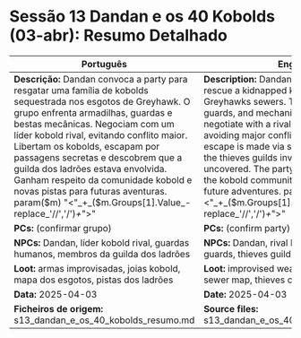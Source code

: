 # Sessão 13  Dandan e os 40 Kobolds (03-abr): Resumo Detalhado

| Português | English |
|-----------|---------|
| **Descrição:** Dandan convoca a party para resgatar uma família de kobolds sequestrada nos esgotos de Greyhawk. O grupo enfrenta armadilhas, guardas e bestas mecânicas. Negociam com um líder kobold rival, evitando conflito maior. Libertam os kobolds, escapam por passagens secretas e descobrem que a guilda dos ladrões estava envolvida. Ganham respeito da comunidade kobold e novas pistas para futuras aventuras. param($m) "<"_+_($m.Groups[1].Value_-replace_'//','/')_+_">"  | **Description:** Dandan gathers the party to rescue a kidnapped kobold family from Greyhawks sewers. The group faces traps, guards, and mechanical beasts. They negotiate with a rival kobold leader, avoiding major conflict. Kobolds are freed, escape is made via secret passages, and the thieves guilds involvement is uncovered. The party gains the respect of the kobold community and new leads for future adventures. param($m) "<"_+_($m.Groups[1].Value_-replace_'//','/')_+_">"  |
| **PCs:** (confirmar grupo) | **PCs:** (confirm party) |
| **NPCs:** Dandan, líder kobold rival, guardas humanos, membros da guilda dos ladrões | **NPCs:** Dandan, rival kobold leader, human guards, thieves guild members |
| **Loot:** armas improvisadas, joias kobold, mapa dos esgotos, pistas dos ladrões | **Loot:** improvised weapons, kobold jewels, sewer map, thieves clues |
| **Data:** 2025-04-03 | **Date:** 2025-04-03 |
| **Ficheiros de origem:** s13_dandan_e_os_40_kobolds_resumo.md | **Source files:** s13_dandan_e_os_40_kobolds_resumo.md |

























